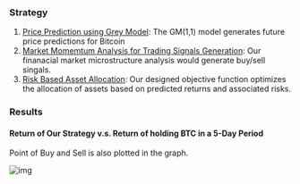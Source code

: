 ### Strategy

1. [ Price Prediction using Grey Model](./reports/GreyModel.md): The GM(1,1) model generates future price predictions for Bitcoin
2. [Market Momemtum Analysis for Trading Signals Generation](./reports/MarketMomemtumStrategy.md): Our finanacial market microstructure analysis would generate buy/sell singals.
3. [Risk Based Asset Allocation](./reports/RiskBasedAssetAllocation.md): Our designed objective function optimizes the allocation of assets based on predicted returns and associated risks.

### Results

#### Return of Our Strategy v.s. Return of holding BTC in a 5-Day Period

Point of Buy and Sell is also plotted in the graph.

![img](https://imgur.com/ujuNs4k.png)
